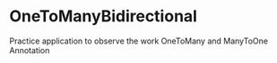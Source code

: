 # OneToManyBidirectional
 Practice application to observe the work OneToMany and ManyToOne Annotation
